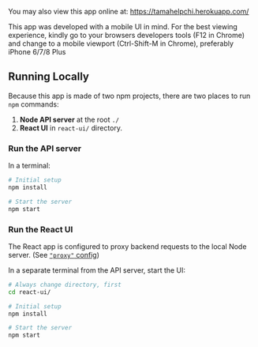 You may also view this app online at: https://tamahelpchi.herokuapp.com/

This app was developed with a mobile UI in mind. For the best viewing experience, kindly go to your browsers developers tools (F12 in Chrome) and change to a mobile viewport (Ctrl-Shift-M in Chrome), preferably iPhone 6/7/8 Plus

## Running Locally

Because this app is made of two npm projects, there are two places to run `npm` commands:

1. **Node API server** at the root `./`
1. **React UI** in `react-ui/` directory.

### Run the API server

In a terminal:

```bash
# Initial setup
npm install

# Start the server
npm start
```

### Run the React UI

The React app is configured to proxy backend requests to the local Node server. (See [`"proxy"` config](react-ui/package.json))

In a separate terminal from the API server, start the UI:

```bash
# Always change directory, first
cd react-ui/

# Initial setup
npm install

# Start the server
npm start
```
